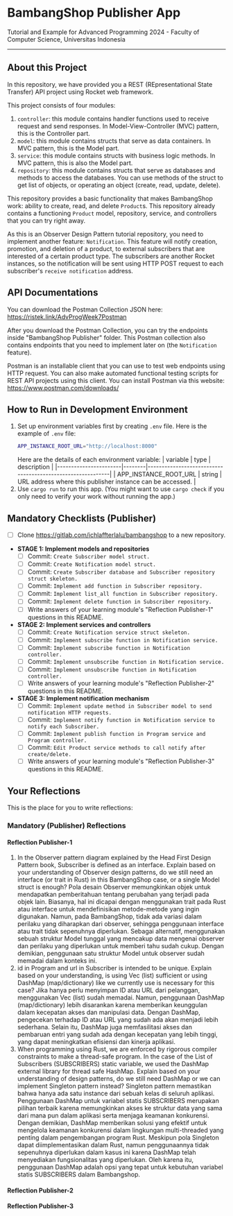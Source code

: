 # BambangShop Publisher App
Tutorial and Example for Advanced Programming 2024 - Faculty of Computer Science, Universitas Indonesia

---

## About this Project
In this repository, we have provided you a REST (REpresentational State Transfer) API project using Rocket web framework.

This project consists of four modules:
1.  `controller`: this module contains handler functions used to receive request and send responses.
    In Model-View-Controller (MVC) pattern, this is the Controller part.
2.  `model`: this module contains structs that serve as data containers.
    In MVC pattern, this is the Model part.
3.  `service`: this module contains structs with business logic methods.
    In MVC pattern, this is also the Model part.
4.  `repository`: this module contains structs that serve as databases and methods to access the databases.
    You can use methods of the struct to get list of objects, or operating an object (create, read, update, delete).

This repository provides a basic functionality that makes BambangShop work: ability to create, read, and delete `Product`s.
This repository already contains a functioning `Product` model, repository, service, and controllers that you can try right away.

As this is an Observer Design Pattern tutorial repository, you need to implement another feature: `Notification`.
This feature will notify creation, promotion, and deletion of a product, to external subscribers that are interested of a certain product type.
The subscribers are another Rocket instances, so the notification will be sent using HTTP POST request to each subscriber's `receive notification` address.

## API Documentations

You can download the Postman Collection JSON here: https://ristek.link/AdvProgWeek7Postman

After you download the Postman Collection, you can try the endpoints inside "BambangShop Publisher" folder.
This Postman collection also contains endpoints that you need to implement later on (the `Notification` feature).

Postman is an installable client that you can use to test web endpoints using HTTP request.
You can also make automated functional testing scripts for REST API projects using this client.
You can install Postman via this website: https://www.postman.com/downloads/

## How to Run in Development Environment
1.  Set up environment variables first by creating `.env` file.
    Here is the example of `.env` file:
    ```bash
    APP_INSTANCE_ROOT_URL="http://localhost:8000"
    ```
    Here are the details of each environment variable:
    | variable              | type   | description                                                |
    |-----------------------|--------|------------------------------------------------------------|
    | APP_INSTANCE_ROOT_URL | string | URL address where this publisher instance can be accessed. |
2.  Use `cargo run` to run this app.
    (You might want to use `cargo check` if you only need to verify your work without running the app.)

## Mandatory Checklists (Publisher)
-   [ ] Clone https://gitlab.com/ichlaffterlalu/bambangshop to a new repository.
-   **STAGE 1: Implement models and repositories**
    -   [ ] Commit: `Create Subscriber model struct.`
    -   [ ] Commit: `Create Notification model struct.`
    -   [ ] Commit: `Create Subscriber database and Subscriber repository struct skeleton.`
    -   [ ] Commit: `Implement add function in Subscriber repository.`
    -   [ ] Commit: `Implement list_all function in Subscriber repository.`
    -   [ ] Commit: `Implement delete function in Subscriber repository.`
    -   [ ] Write answers of your learning module's "Reflection Publisher-1" questions in this README.
-   **STAGE 2: Implement services and controllers**
    -   [ ] Commit: `Create Notification service struct skeleton.`
    -   [ ] Commit: `Implement subscribe function in Notification service.`
    -   [ ] Commit: `Implement subscribe function in Notification controller.`
    -   [ ] Commit: `Implement unsubscribe function in Notification service.`
    -   [ ] Commit: `Implement unsubscribe function in Notification controller.`
    -   [ ] Write answers of your learning module's "Reflection Publisher-2" questions in this README.
-   **STAGE 3: Implement notification mechanism**
    -   [ ] Commit: `Implement update method in Subscriber model to send notification HTTP requests.`
    -   [ ] Commit: `Implement notify function in Notification service to notify each Subscriber.`
    -   [ ] Commit: `Implement publish function in Program service and Program controller.`
    -   [ ] Commit: `Edit Product service methods to call notify after create/delete.`
    -   [ ] Write answers of your learning module's "Reflection Publisher-3" questions in this README.

## Your Reflections
This is the place for you to write reflections:

### Mandatory (Publisher) Reflections

#### Reflection Publisher-1
1. In the Observer pattern diagram explained by the Head First Design Pattern book, Subscriber is defined as an interface. Explain based on your understanding of Observer design patterns, do we still need an interface (or trait in Rust) in this BambangShop case, or a single Model struct is enough?
Pola desain Observer memungkinkan objek untuk mendapatkan pemberitahuan tentang perubahan yang terjadi pada objek lain. Biasanya, hal ini dicapai dengan menggunakan trait pada Rust atau interface untuk mendefinisikan metode-metode yang ingin digunakan. Namun, pada BambangShop, tidak ada variasi dalam perilaku yang diharapkan dari observer, sehingga penggunaan interface atau trait tidak sepenuhnya diperlukan. Sebagai alternatif, menggunakan sebuah struktur Model tunggal yang mencakup data mengenai observer dan perilaku yang diperlukan untuk memberi tahu sudah cukup. Dengan demikian, penggunaan satu struktur Model untuk observer sudah memadai dalam konteks ini.
2.  id in Program and url in Subscriber is intended to be unique. Explain based on your understanding, is using Vec (list) sufficient or using DashMap (map/dictionary) like we currently use is necessary for this case?
Jika hanya perlu menyimpan ID atau URL dari pelanggan, menggunakan Vec (list) sudah memadai. Namun, penggunaan DashMap (map/dictionary) lebih disarankan karena memberikan keunggulan dalam kecepatan akses dan manipulasi data.
Dengan DashMap, pengecekan terhadap ID atau URL yang sudah ada akan menjadi lebih sederhana. Selain itu, DashMap juga memfasilitasi akses dan pembaruan entri yang sudah ada dengan kecepatan yang lebih tinggi, yang dapat meningkatkan efisiensi dan kinerja aplikasi.
3. When programming using Rust, we are enforced by rigorous compiler constraints to make a thread-safe program. In the case of the List of Subscribers (SUBSCRIBERS) static variable, we used the DashMap external library for thread safe HashMap. Explain based on your understanding of design patterns, do we still need DashMap or we can implement Singleton pattern instead?
Singleton pattern memastikan bahwa hanya ada satu instance dari sebuah kelas di seluruh aplikasi.
Penggunaan DashMap untuk variabel statis SUBSCRIBERS merupakan pilihan terbaik karena memungkinkan akses ke struktur data yang sama dari mana pun dalam aplikasi serta menjaga keamanan konkurensi. Dengan demikian, DashMap memberikan solusi yang efektif untuk mengelola keamanan konkurensi dalam lingkungan multi-threaded yang penting dalam pengembangan program Rust.
Meskipun pola Singleton dapat diimplementasikan dalam Rust, namun penggunaannya tidak sepenuhnya diperlukan dalam kasus ini karena DashMap telah menyediakan fungsionalitas yang diperlukan. Oleh karena itu, penggunaan DashMap adalah opsi yang tepat untuk kebutuhan variabel statis SUBSCRIBERS dalam Bambangshop.
#### Reflection Publisher-2

#### Reflection Publisher-3

